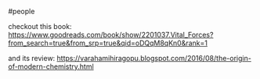 #people 

checkout this book: https://www.goodreads.com/book/show/2201037.Vital_Forces?from_search=true&from_srp=true&qid=oDQqM8qKn0&rank=1

and its review: https://varahamihiragopu.blogspot.com/2016/08/the-origin-of-modern-chemistry.html

